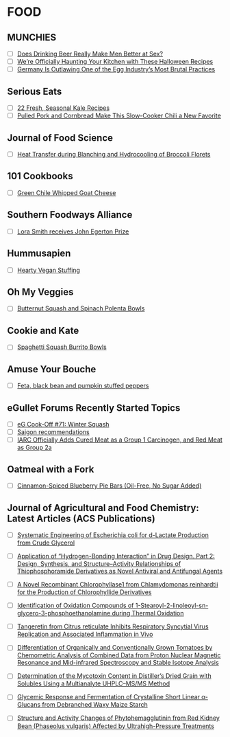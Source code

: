 # FOOD

## MUNCHIES
- [ ] [Does Drinking Beer Really Make Men Better at Sex?](https://munchies.vice.com/articles/does-drinking-beer-really-make-men-better-at-sex)
- [ ] [We’re Officially Haunting Your Kitchen with These Halloween Recipes](https://munchies.vice.com/articles/were-officially-haunting-your-kitchen-with-these-halloween-recipes)
- [ ] [Germany Is Outlawing One of the Egg Industry’s Most Brutal Practices](https://munchies.vice.com/articles/germany-is-outlawing-one-of-the-egg-industrys-most-brutal-practices)

## Serious Eats
- [ ] [22 Fresh, Seasonal Kale Recipes](http://feeds.seriouseats.com/~r/seriouseatsfeaturesvideos/~3/LzFaBrkcZJE/kale-recipes.html)
- [ ] [Pulled Pork and Cornbread Make This Slow-Cooker Chili a New Favorite](http://feeds.seriouseats.com/~r/seriouseatsfeaturesvideos/~3/m2lcBqyYcfI/how-to-make-slow-cooker-pulled-pork-chili.html)

## Journal of Food Science
- [ ] [Heat Transfer during Blanching and Hydrocooling of Broccoli Florets](http://onlinelibrary.wiley.com/resolve/doi?DOI=10.1111%2F1750-3841.13109)

## 101 Cookbooks
- [ ] [Green Chile Whipped Goat Cheese](http://feeds.101cookbooks.com/~r/101Cookbooks/~3/XEH_59HWWLg/green-chile-whipped-goat-cheese-recipe.html)

## Southern Foodways Alliance
- [ ] [Lora Smith receives John Egerton Prize](http://www.southernfoodways.org/lora-smith-receives-john-egerton-prize/)

## Hummusapien
- [ ] [Hearty Vegan Stuffing](http://www.hummusapien.com/hearty-vegan-stuffing/)

## Oh My Veggies
- [ ] [Butternut Squash and Spinach Polenta Bowls](http://ohmyveggies.com/butternut-squash-and-spinach-polenta-bowls/)

## Cookie and Kate
- [ ] [Spaghetti Squash Burrito Bowls](http://feedproxy.google.com/~r/CookieAndKate/~3/PapR5g1-bF4/)

## Amuse Your Bouche
- [ ] [Feta, black bean and pumpkin stuffed peppers](http://feedproxy.google.com/~r/amuse-your-bouche/MZbY/~3/S-ml4-SF_Jk/)

## eGullet Forums Recently Started Topics
- [ ] [eG Cook-Off #71: Winter Squash](http://forums.egullet.org/topic/152196-eg-cook-off-71-winter-squash/)
- [ ] [Saigon recommendations](http://forums.egullet.org/topic/152195-saigon-recommendations/)
- [ ] [IARC Officially Adds Cured Meat as a Group 1 Carcinogen, and Red Meat as Group 2a](http://forums.egullet.org/topic/152194-iarc-officially-adds-cured-meat-as-a-group-1-carcinogen-and-red-meat-as-group-2a/)

## Oatmeal with a Fork
- [ ] [Cinnamon-Spiced Blueberry Pie Bars (Oil-Free, No Sugar Added)](http://www.oatmealwithafork.com/2015/10/26/cinnamon-spiced-blueberry-pie-bars-oil-free-no-sugar-added/)

## Journal of Agricultural and Food Chemistry: Latest Articles (ACS Publications)
- [ ] [Systematic Engineering of Escherichia
coli for d-Lactate Production from
Crude Glycerol](http://feedproxy.google.com/~r/acs/jafcau/~3/H26PJgFxfHY/acs.jafc.5b04162)
- [ ] [Application of “Hydrogen-Bonding Interaction”
in Drug Design. Part 2: Design, Synthesis, and Structure–Activity
Relationships of Thiophosphoramide Derivatives as Novel Antiviral
and Antifungal Agents](http://feedproxy.google.com/~r/acs/jafcau/~3/vGcYGouB_U8/acs.jafc.5b02676)
- [ ] [A Novel Recombinant Chlorophyllase1 from Chlamydomonas
reinhardtii for the Production of Chlorophyllide Derivatives](http://feedproxy.google.com/~r/acs/jafcau/~3/FkHqOpBWxmA/acs.jafc.5b02787)
- [ ] [Identification of Oxidation Compounds of 1-Stearoyl-2-linoleoyl-sn-glycero-3-phosphoethanolamine during Thermal Oxidation](http://feedproxy.google.com/~r/acs/jafcau/~3/mk1tglGt70k/acs.jafc.5b03753)
- [ ] [Tangeretin from Citrus reticulate Inhibits
Respiratory Syncytial Virus Replication and Associated
Inflammation in Vivo](http://feedproxy.google.com/~r/acs/jafcau/~3/ld7jCUA1Di8/acs.jafc.5b03482)
- [ ] [Differentiation of Organically and Conventionally
Grown Tomatoes by Chemometric Analysis of Combined Data from Proton
Nuclear Magnetic Resonance and Mid-infrared Spectroscopy and Stable
Isotope Analysis](http://feedproxy.google.com/~r/acs/jafcau/~3/7TDAbGjSqeo/acs.jafc.5b03853)
- [ ] [Determination of the Mycotoxin Content in Distiller’s
Dried Grain with Solubles Using a Multianalyte UHPLC–MS/MS
Method](http://feedproxy.google.com/~r/acs/jafcau/~3/srLa5k9MD-g/acs.jafc.5b03844)
- [ ] [Glycemic Response and Fermentation of Crystalline
Short Linear α-Glucans from Debranched Waxy Maize Starch](http://feedproxy.google.com/~r/acs/jafcau/~3/m81udCIq6xI/acs.jafc.5b03632)
- [ ] [Structure and Activity Changes of Phytohemagglutinin
from Red Kidney Bean (Phaseolus vulgaris) Affected by Ultrahigh-Pressure Treatments](http://feedproxy.google.com/~r/acs/jafcau/~3/iGtifIhP5O4/acs.jafc.5b03337)



